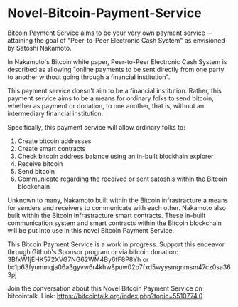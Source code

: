# Novel-Bitcoin-Payment-Service

Bitcoin Payment Service aims to be your very own payment service -- attaining the goal of "Peer-to-Peer Electronic Cash System" as envisioned by Satoshi Nakamoto.

In Nakamoto's Bitcoin white paper, Peer-to-Peer Electronic Cash System is described as allowing  "online payments to be sent directly from one party to another without going through a financial institution".

This payment service doesn't aim to be a financial institution. Rather, this payment service aims to be a means for ordinary folks to send bitcoin, whether as payment or donation, to one another, that is, without an intermediary financial institution.

Specifically, this payment service will allow ordinary folks to:
1. Create bitcoin addresses
2. Create smart contracts
3. Check bitcoin address balance using an in-built blockhain explorer
4. Receive bitcoin 
5. Send bitcoin 
6. Communicate regarding the received or sent satoshis within the Bitcoin blockchain 

Unknown to many, Nakamoto built within the Bitcoin infrastracture a means for senders and receivers to communicate with each other. Nakamoto also built within the Bitcoin infrastracture smart contracts. These in-built communication system and smart contracts within the Bitcoin blockchain will be put into use in this novel Bitcoin Payment Service.

This Bitcoin Payment Service is a work in progress. Support this endeavor through Github's Sponsor program or via bitcoin donation:
3BfxW1jEHK572XVG7NG62WM4By6fF8P8Yh
or
bc1p63fyummqja06a3gyvw6r4khw8puw02p7fxd5wyysmgnmsm47cz0sa363pj 

Join the conversation about this Novel Bitcoin Payment Service on bitcointalk.
Link: https://bitcointalk.org/index.php?topic=5510774.0

 








